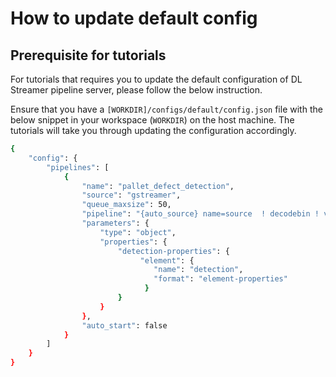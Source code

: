 # How to update default config

## Prerequisite for tutorials

For tutorials that requires you to update the default configuration of DL Streamer pipeline server, please follow the below instruction.

Ensure that you have a `[WORKDIR]/configs/default/config.json` file with the below snippet in your workspace (`WORKDIR`) on the host machine. The tutorials will take you through updating the configuration accordingly.
```sh
{
    "config": {
        "pipelines": [
            {
                "name": "pallet_defect_detection",
                "source": "gstreamer",
                "queue_maxsize": 50,
                "pipeline": "{auto_source} name=source  ! decodebin ! videoconvert ! gvadetect name=detection model-instance-id=inst0 ! queue ! gvafpscounter ! gvametaconvert add-empty-results=true name=metaconvert ! gvametapublish name=destination ! appsink name=appsink",
                "parameters": {
                    "type": "object",
                    "properties": {
                        "detection-properties": {
                             "element": {
                                "name": "detection",
                                "format": "element-properties"
                              }
                        }
                    }
                },
                "auto_start": false
            }
        ]
    }
}
```